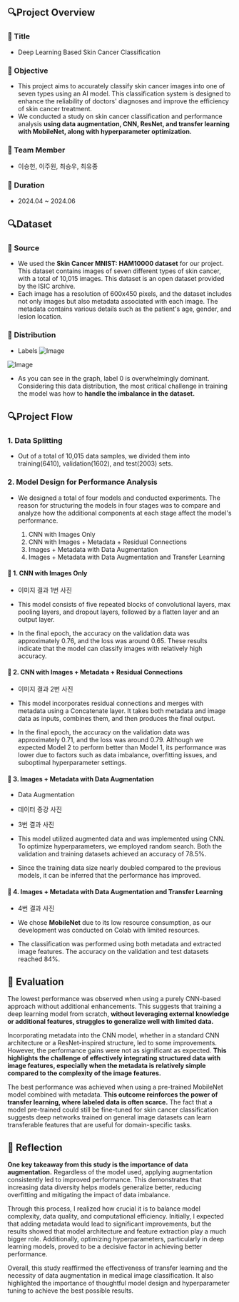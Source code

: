 ## 🔍Project Overview

### 📌 Title
- Deep Learning Based Skin Cancer Classification

### 📌 Objective
- This project aims to accurately classify skin cancer images into one of seven types using an AI model. This classification system is designed to enhance the reliability of doctors' diagnoses and improve the efficiency of skin cancer treatment.
- We conducted a study on skin cancer classification and performance analysis **using data augmentation, CNN, ResNet, and transfer learning with MobileNet, along with hyperparameter optimization.**

### 📌 Team Member
- 이승헌, 이주원, 최승우, 최유종

### 📌 Duration
- 2024.04 ~ 2024.06

## 🔍Dataset
### 📌 Source
- We used the **Skin Cancer MNIST: HAM10000 dataset** for our project. This dataset contains images of seven different types of skin cancer, with a total of 10,015 images. This dataset is an open dataset provided by the ISIC archive.
- Each image has a resolution of 600x450 pixels, and the dataset includes not only images but also metadata associated with each image. The metadata contains various details such as the patient's age, gender, and lesion location. 

### 📌 Distribution
- Labels
![Image](https://github.com/user-attachments/assets/e3e3d9fa-753d-403c-a155-931261f2b4eb)

![Image](https://github.com/user-attachments/assets/4967aa9a-766b-4ee0-bf45-4ed2fec1a7fd)

- As you can see in the graph, label 0 is overwhelmingly dominant. Considering this data distribution, the most critical challenge in training the model was how to **handle the imbalance in the dataset.**

## 🔍Project Flow
### 1. Data Splitting
- Out of a total of 10,015 data samples, we divided them into training(6410), validation(1602), and test(2003) sets.

### 2. Model Design for Performance Analysis
- We designed a total of four models and conducted experiments. The reason for structuring the models in four stages was to compare and analyze how the additional components at each stage affect the model's performance.
  
    1. CNN with Images Only
    2. CNN with Images + Metadata + Residual Connections
    3. Images + Metadata with Data Augmentation
    4. Images + Metadata with Data Augmentation and Transfer Learning

#### 📌 1. CNN with Images Only
- 이미지 결과 1번 사진
 
 - This model consists of five repeated blocks of convolutional layers, max pooling layers, and dropout layers, followed by a flatten layer and an output layer.
 - In the final epoch, the accuracy on the validation data was approximately 0.76, and the loss was around 0.65. These results indicate that the model can classify images with relatively high accuracy.

#### 📌 2. CNN with Images + Metadata + Residual Connections
- 이미지 결과 2번 사진

- This model incorporates residual connections and merges with metadata using a Concatenate layer. It takes both metadata and image data as inputs, combines them, and then produces the final output.
- In the final epoch, the accuracy on the validation data was approximately 0.71, and the loss was around 0.79. Although we expected Model 2 to perform better than Model 1, its performance was lower due to factors such as data imbalance, overfitting issues, and suboptimal hyperparameter settings.

#### 📌 3. Images + Metadata with Data Augmentation
- Data Augmentation
- 데이터 증강 사진
- 3번 결과 사진

- This model utilized augmented data and was implemented using CNN. To optimize hyperparameters, we employed random search. Both the validation and training datasets achieved an accuracy of 78.5%.
- Since the training data size nearly doubled compared to the previous models, it can be inferred that the performance has improved.

#### 📌 4. Images + Metadata with Data Augmentation and Transfer Learning
- 4번 결과 사진

- We chose **MobileNet** due to its low resource consumption, as our development was conducted on Colab with limited resources.
- The classification was performed using both metadata and extracted image features. The accuracy on the validation and test datasets reached 84%.

## 📝 Evaluation

The lowest performance was observed when using a purely CNN-based approach without additional enhancements. This suggests that training a deep learning model from scratch, **without leveraging external knowledge or additional features, struggles to generalize well with limited data.**

Incorporating metadata into the CNN model, whether in a standard CNN architecture or a ResNet-inspired structure, led to some improvements. However, the performance gains were not as significant as expected. **This highlights the challenge of effectively integrating structured data with image features, especially when the metadata is relatively simple compared to the complexity of the image features.**

The best performance was achieved when using a pre-trained MobileNet model combined with metadata. **This outcome reinforces the power of transfer learning, where labeled data is often scarce.** The fact that a model pre-trained could still be fine-tuned for skin cancer classification suggests deep networks trained on general image datasets can learn transferable features that are useful for domain-specific tasks.

## 📝 Reflection

**One key takeaway from this study is the importance of data augmentation.** Regardless of the model used, applying augmentation consistently led to improved performance. This demonstrates that increasing data diversity helps models generalize better, reducing overfitting and mitigating the impact of data imbalance.

Through this process, I realized how crucial it is to balance model complexity, data quality, and computational efficiency. Initially, I expected that adding metadata would lead to significant improvements, but the results showed that model architecture and feature extraction play a much bigger role. Additionally, optimizing hyperparameters, particularly in deep learning models, proved to be a decisive factor in achieving better performance.

Overall, this study reaffirmed the effectiveness of transfer learning and the necessity of data augmentation in medical image classification. It also highlighted the importance of thoughtful model design and hyperparameter tuning to achieve the best possible results.
